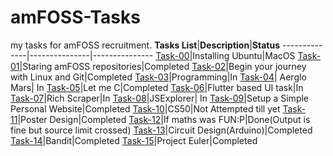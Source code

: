 # amFOSS-Tasks
my tasks for amFOSS recruitment.
**Tasks List**|**Description**|**Status**
--------------|---------------|---------------
[Task-00](https://github.com/Akshatji800/amfoss-tasks-demo/tree/master/task-00)|Installing Ubuntu|MacOS
[Task-01](https://github.com/Akshatji800/amfoss-tasks-demo/tree/master/task-00)|Staring amFOSS repositories|Completed
[Task-02](https://github.com/Akshatji800/amfoss-tasks-demo/tree/master/task-02)|Begin your journey with Linux and Git|Completed
[Task-03](https://github.com/Akshatji800/amfoss-tasks-demo/tree/master/task-03)|Programming|In
[Task-04](https://github.com/Akshatji800/amfoss-tasks-demo/tree/master/task-04)| Aerglo Mars| In
[Task-05](https://github.com/Akshatji800/amfoss-tasks-demo/tree/master/task-05)|Let me C|Completed
[Task-06](https://github.com/Akshatji800/amfoss-tasks-demo/tree/master/task-06)|Flutter based UI task|In
[Task-07](https://github.com/Akshatji800/amfoss-tasks-demo/tree/master/task-07)|Rich Scraper|In
[Task-08](https://github.com/Akshatji800/amfoss-tasks-demo/tree/master/task-08)|JSExplorer| In
[Task-09](https://github.com/Akshatji800/amfoss-tasks-demo/tree/master/task-09)|Setup a Simple Personal Website|Completed
[Task-10](https://github.com/Akshatji800/amfoss-tasks-demo/tree/master/task-10)|CS50|Not Attempted till yet
[Task-11](https://github.com/Akshatji800/amfoss-tasks-demo/tree/master/task-11)|Poster Design|Completed
[Task-12](https://github.com/Akshatji800/amfoss-tasks-demo/tree/master/task-12)|If maths was FUN:P|Done(Output is fine but source limit crossed) 
[Task-13](https://github.com/Akshatji800/amfoss-tasks-demo/tree/master/task-13)|Circuit Design(Arduino)|Completed
[Task-14](https://github.com/Akshatji800/amfoss-tasks-demo/tree/master/task-14)|Bandit|Completed
[Task-15](https://github.com/Akshatji800/amfoss-tasks-demo/tree/master/task-15)|Project Euler|Completed
